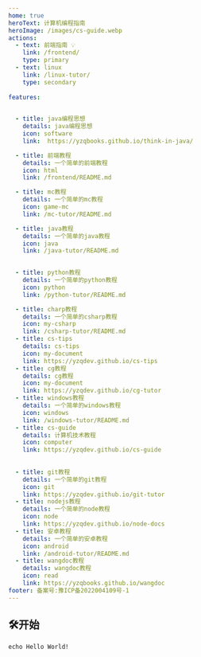 ```yaml
---
home: true
heroText: 计算机编程指南
heroImage: /images/cs-guide.webp 
actions:
  - text: 前端指南 💡
    link: /frontend/
    type: primary
  - text: linux
    link: /linux-tutor/
    type: secondary
   
features:
   

  - title: java编程思想
    details: java编程思想
    icon: software
    link:  https://yzqbooks.github.io/think-in-java/

  - title: 前端教程
    details: 一个简单的前端教程
    icon: html
    link: /frontend/README.md

  - title: mc教程
    details: 一个简单的mc教程
    icon: game-mc
    link: /mc-tutor/README.md

  - title: java教程
    details: 一个简单的java教程
    icon: java
    link: /java-tutor/README.md

 
  - title: python教程
    details: 一个简单的python教程
    icon: python
    link: /python-tutor/README.md

  - title: charp教程
    details: 一个简单的csharp教程
    icon: my-csharp
    link: /csharp-tutor/README.md
  - title: cs-tips
    details: cs-tips
    icon: my-document
    link: https://yzqdev.github.io/cs-tips
  - title: cg教程
    details: cg教程
    icon: my-document
    link: https://yzqdev.github.io/cg-tutor
  - title: windows教程
    details: 一个简单的windows教程
    icon: windows
    link: /windows-tutor/README.md
  - title: cs-guide
    details: 计算机技术教程
    icon: computer
    link: https://yzqdev.github.io/cs-guide
 
 
  - title: git教程
    details: 一个简单的git教程
    icon: git
    link: https://yzqdev.github.io/git-tutor  
  - title: nodejs教程
    details: 一个简单的node教程
    icon: node
    link: https://yzqdev.github.io/node-docs 
  - title: 安卓教程
    details: 一个简单的安卓教程
    icon: android
    link: /android-tutor/README.md
  - title: wangdoc教程
    details: wangdoc教程
    icon: read
    link: https://yzqbooks.github.io/wangdoc
footer: 备案号:豫ICP备2022004109号-1
---
```

## 🛠开始

```shell
echo Hello World!
```
